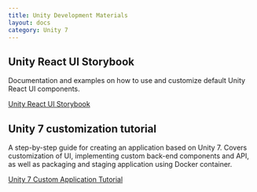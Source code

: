 ```yaml
---
title: Unity Development Materials
layout: docs
category: Unity 7
---
```

## Unity React UI Storybook
Documentation and examples on how to use and customize default Unity React UI components.

[Unity React UI Storybook](https://docs.intellectivelab.com/storybook)

## Unity 7 customization tutorial   
A step-by-step guide for creating an application based on Unity 7. Covers customization of UI, implementing custom 
back-end components and API, as well as packaging and staging application using Docker container. 

[Unity 7 Custom Application Tutorial](https://intellectivelab.github.io/u7-samples-crm-app/)
